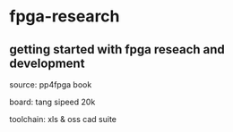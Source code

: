 # fpga-research

## getting started with fpga reseach and development

source: pp4fpga book

board: tang sipeed 20k

toolchain: xls & oss cad suite
